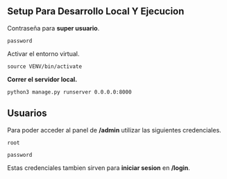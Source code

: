 ## Setup Para Desarrollo Local Y Ejecucion

Contraseña para **super usuario**.
```
password
```
Activar el entorno virtual.
```
source VENV/bin/activate
```
**Correr el servidor local.**
```
python3 manage.py runserver 0.0.0.0:8000
```
## Usuarios
Para poder acceder al panel de **/admin** utilizar las siguientes credenciales.
```
root
```
```
password
```
Estas credenciales tambien sirven para **iniciar sesion** en **/login**.

